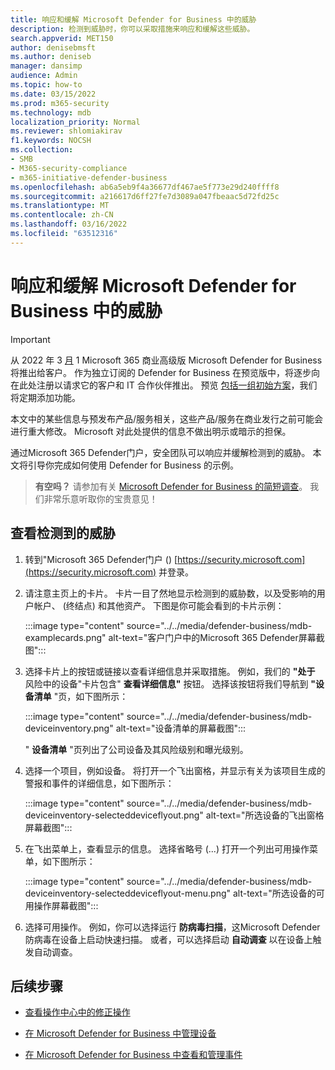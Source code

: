 ```yaml
---
title: 响应和缓解 Microsoft Defender for Business 中的威胁
description: 检测到威胁时，你可以采取措施来响应和缓解这些威胁。
search.appverid: MET150
author: denisebmsft
ms.author: deniseb
manager: dansimp
audience: Admin
ms.topic: how-to
ms.date: 03/15/2022
ms.prod: m365-security
ms.technology: mdb
localization_priority: Normal
ms.reviewer: shlomiakirav
f1.keywords: NOCSH
ms.collection:
- SMB
- M365-security-compliance
- m365-initiative-defender-business
ms.openlocfilehash: ab6a5eb9f4a36677df467ae5f773e29d240ffff8
ms.sourcegitcommit: a216617d6ff27fe7d3089a047fbeaac5d72fd25c
ms.translationtype: MT
ms.contentlocale: zh-CN
ms.lasthandoff: 03/16/2022
ms.locfileid: "63512316"
---
```

# <a name="respond-to-and-mitigate-threats-in-microsoft-defender-for-business"></a>响应和缓解 Microsoft Defender for Business 中的威胁

> [!IMPORTANT]
> 从 2022 年 3 [月](../../business-premium/index.md) 1 Microsoft 365 商业高级版 Microsoft Defender for Business 将推出给客户。 作为独立订阅的 Defender for Business 在预览版中，将逐步向在此处注册以请求它的客户和 IT 合作伙伴[](https://aka.ms/mdb-preview)推出。 预览 [包括一组初始方案](mdb-tutorials.md#try-these-preview-scenarios)，我们将定期添加功能。
> 
> 本文中的某些信息与预发布产品/服务相关，这些产品/服务在商业发行之前可能会进行重大修改。 Microsoft 对此处提供的信息不做出明示或暗示的担保。 

通过Microsoft 365 Defender门户，安全团队可以响应并缓解检测到的威胁。 本文将引导你完成如何使用 Defender for Business 的示例。

>
> **有空吗？**
> 请参加有关 <a href="https://microsoft.qualtrics.com/jfe/form/SV_0JPjTPHGEWTQr4y" target="_blank">Microsoft Defender for Business 的简短调查</a>。 我们非常乐意听取你的宝贵意见！
>

## <a name="view-detected-threats"></a>查看检测到的威胁

1. 转到"Microsoft 365 Defender门户 () [https://security.microsoft.com](https://security.microsoft.com) 并登录。

2. 请注意主页上的卡片。 卡片一目了然地显示检测到的威胁数，以及受影响的用户帐户、 (终结点) 和其他资产。 下图是你可能会看到的卡片示例：

   :::image type="content" source="../../media/defender-business/mdb-examplecards.png" alt-text="客户门户中的Microsoft 365 Defender屏幕截图":::

3. 选择卡片上的按钮或链接以查看详细信息并采取措施。 例如，我们的 **"处于** 风险中的设备"卡片包含" **查看详细信息"** 按钮。 选择该按钮将我们导航到 **"设备清单** "页，如下图所示：

   :::image type="content" source="../../media/defender-business/mdb-deviceinventory.png" alt-text="设备清单的屏幕截图":::

   " **设备清单** "页列出了公司设备及其风险级别和曝光级别。

4. 选择一个项目，例如设备。 将打开一个飞出窗格，并显示有关为该项目生成的警报和事件的详细信息，如下图所示：  

   :::image type="content" source="../../media/defender-business/mdb-deviceinventory-selecteddeviceflyout.png" alt-text="所选设备的飞出窗格屏幕截图":::

5. 在飞出菜单上，查看显示的信息。 选择省略号 (...) 打开一个列出可用操作菜单，如下图所示： 

   :::image type="content" source="../../media/defender-business/mdb-deviceinventory-selecteddeviceflyout-menu.png" alt-text="所选设备的可用操作屏幕截图":::

6. 选择可用操作。 例如，你可以选择运行 **防病毒扫描**，这Microsoft Defender 防病毒在设备上启动快速扫描。 或者，可以选择启动 **自动调查** 以在设备上触发自动调查。

## <a name="next-steps"></a>后续步骤

- [查看操作中心中的修正操作](mdb-review-remediation-actions.md)

- [在 Microsoft Defender for Business 中管理设备](mdb-manage-devices.md)

- [在 Microsoft Defender for Business 中查看和管理事件](mdb-view-manage-incidents.md)
